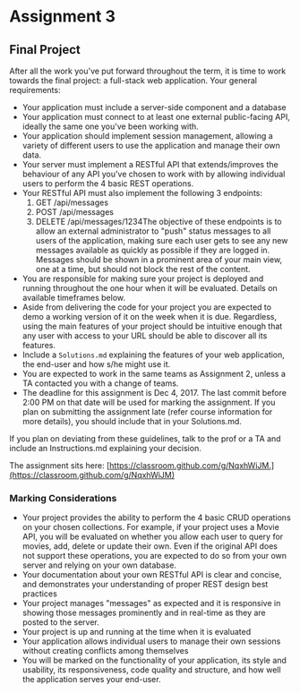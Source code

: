 <main>

  # Assignment 3
  
  ## Final Project
  
  After all the work you've put forward throughout the term, it is time to work towards the final project: a full-stack web application. Your general requirements:
  
  *   Your application must include a server-side component and a database
  *   Your application must connect to at least one external public-facing API, ideally the same one you've been working with.
  *   Your application should implement session management, allowing a variety of different users to use the application and manage their own data.
  *   Your server must implement a RESTful API that extends/improves the behaviour of any API you've chosen to work with by allowing individual users to perform the 4 basic REST operations.
  *   Your RESTful API must also implement the following 3 endpoints:
      1.  GET /api/messages
      2.  POST /api/messages
      3.  DELETE /api/messages/1234The objective of these endpoints is to allow an external administrator to "push" status messages to all users of the application, making sure each user gets to see any new messages available as quickly as possible if they are logged in. Messages should be shown in a prominent area of your main view, one at a time, but should not block the rest of the content.
  *   You are responsible for making sure your project is deployed and running throughout the one hour when it will be evaluated. Details on available timeframes below.
  *   Aside from delivering the code for your project you are expected to demo a working version of it on the week when it is due. Regardless, using the main features of your project should be intuitive enough that any user with access to your URL should be able to discover all its features.
  *   Include a `Solutions.md` explaining the features of your web application, the end-user and how s/he might use it.
  *   You are expected to work in the same teams as Assignment 2, unless a TA contacted you with a change of teams.
  *   The deadline for this assignment is Dec 4, 2017\. The last commit before 2:00 PM on that date will be used for marking the assignment. If you plan on submitting the assignment late (refer course information for more details), you should include that in your Solutions.md.
  
  If you plan on deviating from these guidelines, talk to the prof or a TA and include an Instructions.md explaining your decision.
  
  The assignment sits here: [https://classroom.github.com/g/NqxhWiJM.](https://classroom.github.com/g/NqxhWiJM)
  
  ### Marking Considerations
  
  *   Your project provides the ability to perform the 4 basic CRUD operations on your chosen collections. For example, if your project uses a Movie API, you will be evaluated on whether you allow each user to query for movies, add, delete or update their own. Even if the original API does not support these operations, you are expected to do so from your own server and relying on your own database.
  *   Your documentation about your own RESTful API is clear and concise, and demonstrates your understanding of proper REST design best practices
  *   Your project manages "messages" as expected and it is responsive in showing those messages prominently and in real-time as they are posted to the server.
  *   Your project is up and running at the time when it is evaluated
  *   Your application allows individual users to manage their own sessions without creating conflicts among themselves
  *   You will be marked on the functionality of your application, its style and usability, its responsiveness, code quality and structure, and how well the application serves your end-user.
  
  </main>
